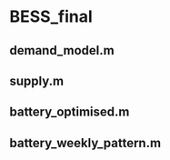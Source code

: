 # BESS_final


## demand_model.m


## supply.m
## battery_optimised.m


## battery_weekly_pattern.m


